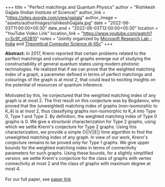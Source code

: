 +++
title = "Perfect matchings and Quantum Physics"
author = "Rishikesh Gajjala (Indian Institute of Science)"
author_link = "https://sites.google.com/view/gajjala"
author_image = "assets/authorImages/rishikeshGajjala.jpg"
date = "2022-06-03T11:00:00+05:30"
date_end = "2022-06-03T12:00:00+05:30"
location = "YouTube Video Link"
location_link = "https://www.youtube.com/watch?v=Sc9f_n62B10"
notes = "Jointly organized by <a href = "https://www.microsoft.com/en-us/research/lab/microsoft-research-india/" target= "_blank">Microsoft Research Lab - India</a> and <a href='https://www.csa.iisc.ac.in/theoretical-computer-science/' target= "_blank">Theoretical Computer Science @ IISc</a>"
+++

<b>Abstract:</b>
In 2017, Krenn reported that certain problems related to the perfect matchings and colourings of graphs emerge out of
studying the constructability of general quantum states using modern photonic technologies. He realized that if we can
prove that the weighted matching index of a graph, a parameter defined in terms of perfect matchings and colourings of
the graph is at most 2, that could lead to exciting insights on the potential of resources of quantum inference.
<br><br>
Motivated by this, he conjectured that the weighted matching index of any graph is at most 2. The first result on this
conjecture was by Bogdanov, who proved that the (unweighted) matching index of graphs (non-isomorphic to K_4) is at
most 2, thus classifying graphs non-isomorphic to K_4 into Type 0, Type 1 and Type 2. By definition, the weighted
matching index of Type 0 graphs is 0. We give a structural characterization for Type 2 graphs, using which we settle
Krenn's conjecture for Type 2 graphs. Using this characterization, we provide a simple O(|V||E|) time algorithm
to find the unweighted matching index of any graph. In view of our work, Krenn's conjecture remains to be proved
only for Type 1 graphs. We give upper bounds for the weighted matching index in terms of connectivity parameters
for such graphs. Using these bounds, for a slightly simplified version, we settle Krenn's conjecture for the class
of graphs with vertex connectivity at most 2 and the class of graphs with maximum degree at most 4.
<br><br>
For our full paper, see
<a href='https://arxiv.org/abs/2202.05562'>paper link</a>
